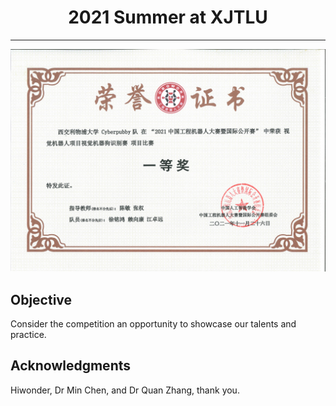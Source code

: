 # <div style="text-align: center;">2021 Summer at XJTLU</div>

---

![certificate of honor](../results/certificate_of_honor.JPG)

## Objective
Consider the competition an opportunity to showcase our talents and practice.

## Acknowledgments
Hiwonder, Dr Min Chen, and Dr Quan Zhang, thank you.

